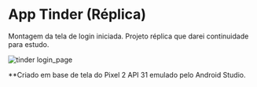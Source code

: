 # App Tinder (Réplica)

Montagem da tela de login iniciada. Projeto réplica que darei continuidade para estudo.

![tinder login_page](https://github.com/luthianopacheco/app-tinder/assets/131195495/34cb3dce-a8e3-4908-9450-be4a43d2ad70)

**Criado em base de tela do Pixel 2 API 31 emulado pelo Android Studio.

